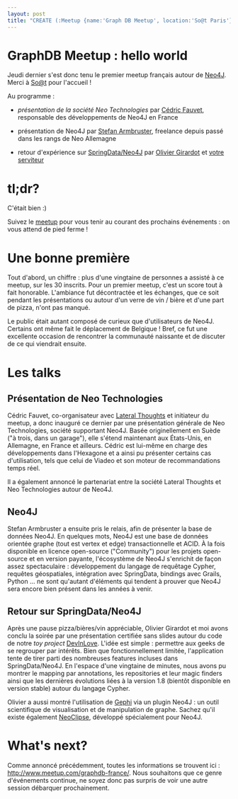 ```yaml
---
layout: post
title: "CREATE (:Meetup {name:'Graph DB Meetup', location:'So@t Paris'})"
---
```

GraphDB Meetup : hello world
============================

Jeudi dernier s'est donc tenu le premier meetup français autour de
[Neo4J](http://neo4j.org/). Merci à [So@t](http://blog.soat.fr/) pour
l'accueil !

Au programme :

-   *présentation de la société Neo Technologies* par [Cédric
    Fauvet](https://twitter.com/Neo4jFr), responsable des développements
    de Neo4J en France

-   présentation de Neo4J par [Stefan
    Armbruster](https://twitter.com/darthvader42), freelance depuis
    passé dans les rangs de Neo Allemagne

-   retour d'expérience sur
    [SpringData/Neo4J](http://www.springsource.org/spring-data/neo4j)
    par [Olivier Girardot](https://twitter.com/ogirardot) et [votre
    serviteur](https://twitter.com/fbiville)

tl;dr?
======

C'était bien :)

Suivez le [meetup](http://www.meetup.com/graphdb-france/) pour vous
tenir au courant des prochains événements : on vous attend de pied ferme
!

Une bonne première
==================

Tout d'abord, un chiffre : plus d'une vingtaine de personnes a assisté à
ce meetup, sur les 30 inscrits. Pour un premier meetup, c'est un score
tout à fait honorable. L'ambiance fut décontractée et les échanges, que
ce soit pendant les présentations ou autour d'un verre de vin / bière et
d'une part de pizza, n'ont pas manqué.

Le public était autant composé de curieux que d'utilisateurs de Neo4J.
Certains ont même fait le déplacement de Belgique ! Bref, ce fut une
excellente occasion de rencontrer la communauté naissante et de discuter
de ce qui viendrait ensuite.

Les talks
=========

Présentation de Neo Technologies
--------------------------------

Cédric Fauvet, co-organisateur avec [Lateral
Thoughts](http://www.lateral-thoughts.com/) et initiateur du meetup, a
donc inauguré ce dernier par une présentation générale de Neo
Technologies, société supportant Neo4J. Basée originellement en Suède
(\"à trois, dans un garage\"), elle s'étend maintenant aux États-Unis,
en Allemagne, en France et ailleurs. Cédric est lui-même en charge des
développements dans l'Hexagone et a ainsi pu présenter certains cas
d'utilisation, tels que celui de Viadeo et son moteur de recommandations
temps réel.

Il a également annoncé le partenariat entre la société Lateral Thoughts
et Neo Technologies autour de Neo4J.

Neo4J
-----

Stefan Armbruster a ensuite pris le relais, afin de présenter la base de
données Neo4J. En quelques mots, Neo4J est une base de données orientée
graphe (tout est vertex et edge) transactionnelle et ACID. À la fois
disponible en licence open-source (\"Community\") pour les projets
open-source et en version payante, l'écosystème de Neo4J s'enrichit de
façon assez spectaculaire : développement du langage de requêtage
Cypher, requêtes géospatiales, intégration avec SpringData, bindings
avec Grails, Python ...​ ne sont qu'autant d'éléments qui tendent à
prouver que Neo4J sera encore bien présent dans les années à venir.

Retour sur SpringData/Neo4J
---------------------------

Après une pause pizza/bières/vin appréciable, Olivier Girardot et moi
avons conclu la soirée par une présentation certifiée sans slides autour
du code de notre *toy project*
[DevInLove](https://github.com/LateralThoughts/DevInLove). L'idée est
simple : permettre aux geeks de se regrouper par intérêts. Bien que
fonctionnellement limitée, l'application tente de tirer parti des
nombreuses features incluses dans SpringData/Neo4J. En l'espace d'une
vingtaine de minutes, nous avons pu montrer le mapping par annotations,
les repositories et leur magic finders ainsi que les dernières
évolutions liées à la version 1.8 (bientôt disponible en version stable)
autour du langage Cypher.

Olivier a aussi montré l'utilisation de [Gephi](https://gephi.org/) via
un plugin Neo4J : un outil scientifique de visualisation et de
manipulation de graphe. Sachez qu'il existe également
[NeoClipse](https://github.com/neo4j/neoclipse), développé spécialement
pour Neo4J.

What's next?
============

Comme annoncé précédemment, toutes les informations se trouvent ici :
<http://www.meetup.com/graphdb-france/>. Nous souhaitons que ce genre
d'événements continue, ne soyez donc pas surpris de voir une autre
session débarquer prochainement.